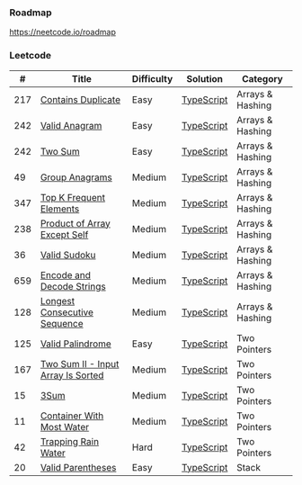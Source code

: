 ### Roadmap

https://neetcode.io/roadmap

### Leetcode

| #   | Title                                                                                                 | Difficulty | Solution                                                           | Category         |
| --- | ----------------------------------------------------------------------------------------------------- | ---------- | ------------------------------------------------------------------ | ---------------- |
| 217 | [Contains Duplicate](https://leetcode.com/problems/contains-duplicate/)                               | Easy       | [TypeScript](./TypeScript/217.contains-duplicate.ts)               | Arrays & Hashing |
| 242 | [Valid Anagram](https://leetcode.com/problems/valid-anagram/)                                         | Easy       | [TypeScript](./TypeScript/242.valid-anagram.ts)                    | Arrays & Hashing |
| 242 | [Two Sum](https://leetcode.com/problems/two-sum/)                                                     | Easy       | [TypeScript](./TypeScript/1.two-sum.ts)                            | Arrays & Hashing |
| 49  | [Group Anagrams](https://leetcode.com/problems/two-sum/)                                              | Medium     | [TypeScript](./TypeScript/49.group-anagrams.ts)                    | Arrays & Hashing |
| 347 | [Top K Frequent Elements](https://leetcode.com/problems/top-k-frequent-elements/)                     | Medium     | [TypeScript](./TypeScript/347.top-k-frequent-elements.ts)          | Arrays & Hashing |
| 238 | [Product of Array Except Self](https://leetcode.com/problems/product-of-array-except-self/)           | Medium     | [TypeScript](./TypeScript/238.product-of-array-except-self.ts)     | Arrays & Hashing |
| 36  | [Valid Sudoku](https://leetcode.com/problems/valid-sudoku/)                                           | Medium     | [TypeScript](./TypeScript/36.valid-sudoku.ts)                      | Arrays & Hashing |
| 659 | [Encode and Decode Strings](https://www.lintcode.com/problem/659/)                                    | Medium     | [TypeScript](./TypeScript/659.encode-and-decode-strings.ts)        | Arrays & Hashing |
| 128 | [Longest Consecutive Sequence](https://leetcode.com/problems/longest-consecutive-sequence/)           | Medium     | [TypeScript](./TypeScript/128.longest-consecutive-sequence.ts)     | Arrays & Hashing |
| 125 | [Valid Palindrome](https://leetcode.com/problems/valid-palindrome/)                                   | Easy       | [TypeScript](./TypeScript/125.valid-palindrome.ts)                 | Two Pointers     |
| 167 | [Two Sum II - Input Array Is Sorted](https://leetcode.com/problems/two-sum-ii-input-array-is-sorted/) | Medium     | [TypeScript](./TypeScript/167.two-sum-ii-input-array-is-sorted.ts) | Two Pointers     |
| 15  | [3Sum](https://leetcode.com/problems/3sum/)                                                           | Medium     | [TypeScript](./TypeScript/15.3sum.ts)                              | Two Pointers     |
| 11  | [Container With Most Water](https://leetcode.com/problems/container-with-most-water/)                 | Medium     | [TypeScript](./TypeScript/11.container-with-most-water.ts)         | Two Pointers     |
| 42  | [Trapping Rain Water](https://leetcode.com/problems/trapping-rain-water/)                             | Hard       | [TypeScript](./TypeScript/42.trapping-rain-water.ts)               | Two Pointers     |
| 20  | [Valid Parentheses](https://leetcode.com/problems/valid-parentheses/)                                 | Easy       | [TypeScript](./TypeScript/20.valid-parentheses.ts)                 | Stack            |
